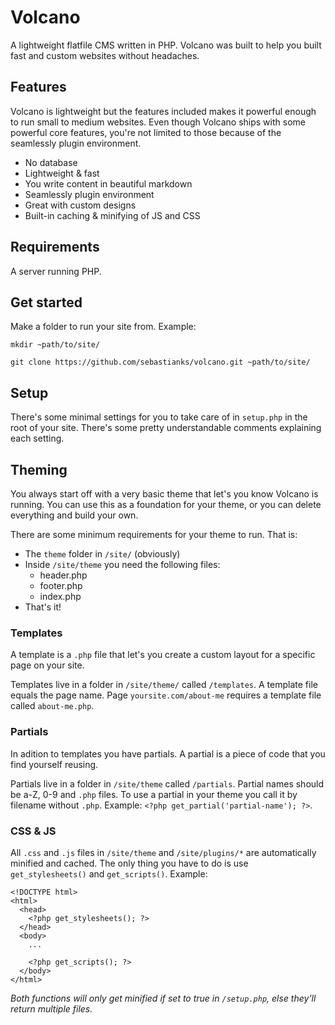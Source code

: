 # Volcano
A lightweight flatfile CMS written in PHP.
Volcano was built to help you built fast and custom websites without headaches.

## Features
Volcano is lightweight but the features included makes it powerful enough to run small to medium websites.
Even though Volcano ships with some powerful core features, you're not limited to those because of the seamlessly plugin environment.

- No database
- Lightweight & fast
- You write content in beautiful markdown
- Seamlessly plugin environment
- Great with custom designs
- Built-in caching & minifying of JS and CSS

## Requirements
A server running PHP.

## Get started
Make a folder to run your site from. Example:

`mkdir ~path/to/site/`

`git clone https://github.com/sebastianks/volcano.git ~path/to/site/`

## Setup
There's some minimal settings for you to take care of in `setup.php` in the root of your site. There's some pretty understandable comments explaining each setting.

## Theming
You always start off with a very basic theme that let's you know Volcano is running. 
You can use this as a foundation for your theme, or you can delete everything and build your own.

There are some minimum requirements for your theme to run. That is:

- The `theme` folder in `/site/` (obviously)
- Inside `/site/theme` you need the following files:
	- header.php
	- footer.php
	- index.php
- That's it!

### Templates
A template is a `.php` file that let's you create a custom layout for a specific page on your site.

Templates live in a folder in `/site/theme/` called `/templates`. A template file equals the page name. 
Page `yoursite.com/about-me` requires a template file called `about-me.php`.

### Partials
In adition to templates you have partials. A partial is a piece of code that you find yourself reusing.

Partials live in a folder in `/site/theme` called `/partials`. Partial names should be a-Z, 0-9 and `.php` files.
To use a partial in your theme you call it by filename without `.php`. Example: `<?php get_partial('partial-name'); ?>`.

### CSS & JS
All `.css` and `.js` files in `/site/theme` and `/site/plugins/*` are automatically minified and cached.
The only thing you have to do is use `get_stylesheets()` and `get_scripts()`. Example:

```
<!DOCTYPE html>
<html>
  <head>
    <?php get_stylesheets(); ?>
  </head>
  <body>
    ...

    <?php get_scripts(); ?>
  </body>
</html>		
``` 

_Both functions will only get minified if set to true in `/setup.php`, else they'll return multiple files._
